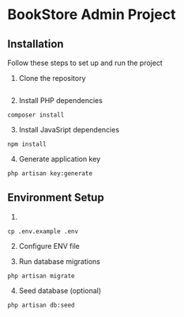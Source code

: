 # BookStore Admin Project

## Installation

Follow these steps to set up and run the project

1. Clone the repository

```

```

2. Install PHP dependencies

```
composer install
```

3. Install JavaSript dependencies
```
npm install
```

4. Generate application key

```
php artisan key:generate
```

## Environment Setup

1. 

```
cp .env.example .env
```

2. Configure ENV file

3. Run database migrations

```
php artisan migrate

```

4. Seed database (optional)

```
php artisan db:seed
```